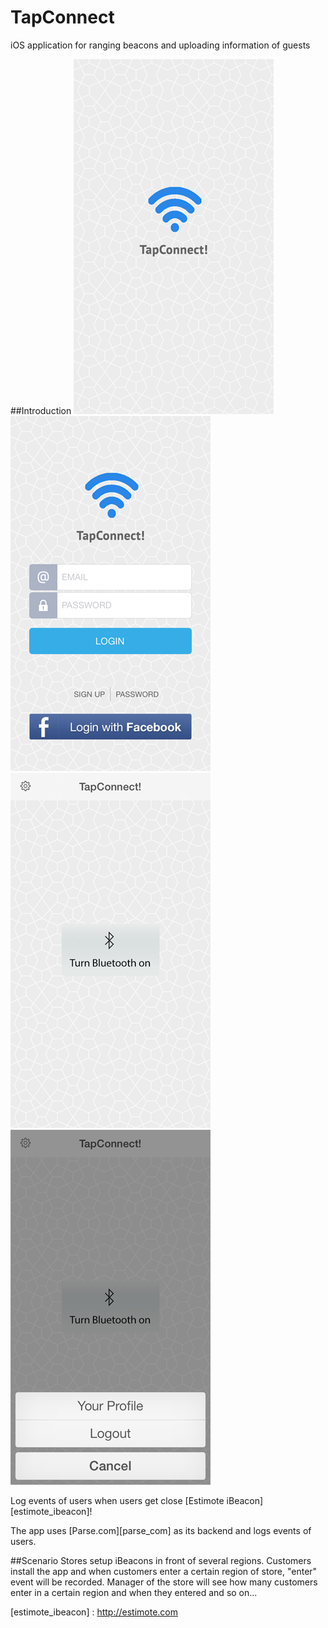 TapConnect
==========

iOS application for ranging beacons and uploading information of guests

##Introduction
![Splash Screen](/ScreenShots/01_splash.png "Splash Screen")
![Login & Signup Screen](/ScreenShots/02_Login.png "Login & Singup Screen")
![Main Bluetooth Screen](/ScreenShots/03_mainbluetooth.png "Main Bluetooth Screen")
![Settings Menu Screen](/ScreenShots/04_settingsmenu.png "Settings Menu Screen")

Log events of users when users get close [Estimote iBeacon][estimote_ibeacon]!

The app uses [Parse.com][parse_com] as its backend and logs events of users. 


##Scenario
Stores setup iBeacons in front of several regions. Customers install the app and when customers enter a certain region of store, "enter" event will be recorded. Manager of the store will see how many customers enter in a certain region and when they entered and so on...


[estimote_ibeacon] : http://estimote.com
